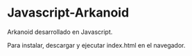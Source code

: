 # Javascript-Arkanoid

Arkanoid desarrollado en Javascript.

Para instalar, descargar y ejecutar index.html en el navegador.
